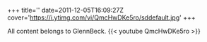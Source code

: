 +++
title=''
date=2011-12-05T16:09:27Z
cover='https://i.ytimg.com/vi/QmcHwDKe5ro/sddefault.jpg'
+++

All content belongs to GlennBeck.
{{< youtube QmcHwDKe5ro >}}
